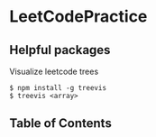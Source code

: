 # LeetCodePractice

## Helpful packages
Visualize leetcode trees
```
$ npm install -g treevis
$ treevis <array>
```
## Table of Contents
